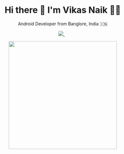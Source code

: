 <h1 align='center'>
  Hi there 👋 I'm Vikas Naik 👨‍💻
</h1>

 

<p align='center'>
  Android Developer from Banglore, India 🇮🇳
</p>

 

 

<p align='center'>

<a href="https://www.linkedin.com/in/vikas-naik-814a2569/">
<img src="https://img.shields.io/badge/linkedin-%230077B5.svg?&style=for-the-badge&logo=linkedin&logoColor=white" />
</a>&nbsp;&nbsp;

</p>

 

<p align='center'>
<a href="#"><img src="https://github-readme-stats.vercel.app/api?username=vikasvnaik&show_icons=true&count_private=true&theme=dark" width="350"></a>
</p>
